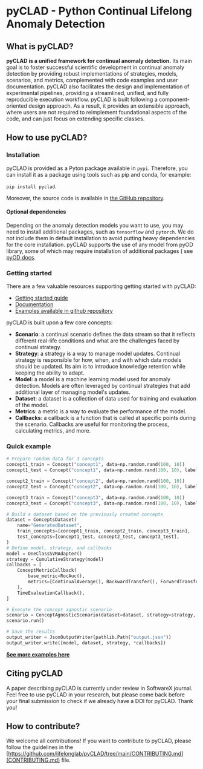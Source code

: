 # pyCLAD - Python Continual Lifelong Anomaly Detection

## What is pyCLAD?

**pyCLAD is a unified framework for continual anomaly detection.**
Its main goal is to foster successful scientific development in continual anomaly detection by
providing robust implementations of strategies, models, scenarios, and metrics, complemented with code examples and user
documentation.
pyCLAD also facilitates the design and implementation of experimental pipelines, providing a streamlined, unified, and
fully reproducible execution workflow.
pyCLAD is built following a component-oriented design approach. As a result, it provides an extensible approach, where
users are not required to reimplement foundational aspects of the code, and can just focus on extending specific
classes.

## How to use pyCLAD?

### Installation

pyCLAD is provided as a Pyton package available in `pypi`. Therefore, you can install it as a package using tools such
as pip and conda, for example:

`pip install pyclad`.

Moreover, the source code is available in [the GitHub repository](https://github.com/lifelonglab/pyCLAD).

#### Optional dependencies

Depending on the anomaly detection models you want to use, you may need to install additional packages,
such as `tensorflow` and `pytorch`.
We do not include them in default installation to avoid putting heavy dependencies for the core installation.
pyCLAD supports the use of any model from pyOD library, some of which may require installation of additional packages (
see [pyOD docs](https://pyod.readthedocs.io/en/latest/).

### Getting started

There are a few valuable resources supporting getting started with pyCLAD:

- [Getting started guide](https://pyclad.readthedocs.io/en/latest/)
- [Documentation](https://pyclad.readthedocs.io/en/latest/)
- [Examples available in github repository](https://github.com/lifelonglab/pyCLAD/tree/main/examples)

pyCLAD is built upon a few core concepts:

- **Scenario**: a continual scenario defines the data stream so that it reflects different real-life conditions and what
  are
  the challenges faced by continual strategy.
- **Strategy**: a strategy is a way to manage model updates. Continual strategy is responsible for how, when, and with
  which
  data models should be updated. Its aim is to introduce knowledge retention while keeping the ability to adapt.
- **Model**: a model is a machine learning model used for anomaly detection. Models are often leveraged by continual
  strategies that add additional layer of managing model's updates.
- **Dataset**: a dataset is a collection of data used for training and evaluation of the model.
- **Metrics**: a metric is a way to evaluate the performance of the model.
- **Callbacks**: a callback is a function that is called at specific points during the scenario. Callbacks are
  useful for monitoring the process, calculating metrics, and more.

### Quick example

```python
# Prepare random data for 3 concepts
concept1_train = Concept("concept1", data=np.random.rand(100, 10))
concept1_test = Concept("concept1", data=np.random.rand(100, 10), labels=np.random.randint(0, 2, 100))

concept2_train = Concept("concept2", data=np.random.rand(100, 10))
concept2_test = Concept("concept2", data=np.random.rand(100, 10), labels=np.random.randint(0, 2, 100))

concept3_train = Concept("concept3", data=np.random.rand(100, 10))
concept3_test = Concept("concept3", data=np.random.rand(100, 10), labels=np.random.randint(0, 2, 100))

# Build a dataset based on the previously created concepts
dataset = ConceptsDataset(
    name="GeneratedDataset",
    train_concepts=[concept1_train, concept2_train, concept3_train],
    test_concepts=[concept1_test, concept2_test, concept3_test],
)
# Define model, strategy, and callbacks
model = OneClassSVMAdapter()
strategy = CumulativeStrategy(model)
callbacks = [
    ConceptMetricCallback(
        base_metric=RocAuc(),
        metrics=[ContinualAverage(), BackwardTransfer(), ForwardTransfer()],
    ),
    TimeEvaluationCallback(),
]

# Execute the concept agnostic scenario
scenario = ConceptAgnosticScenario(dataset=dataset, strategy=strategy, callbacks=callbacks)
scenario.run()

# Save the results
output_writer = JsonOutputWriter(pathlib.Path("output.json"))
output_writer.write([model, dataset, strategy, *callbacks])
```

**[See more examples here](https://github.com/lifelonglab/pyCLAD/tree/main/examples)**

## Citing pyCLAD

A paper describing pyCLAD is currently under review in SoftwareX journal. Feel free to use pyCLAD in your research, but
please come back before your final submission to check if we already have a DOI for pyCLAD. Thank you!

## How to contribute?

We welcome all contributions! If you want to contribute to pyCLAD, please follow the guidelines in
the [https://github.com/lifelonglab/pyCLAD/tree/main/CONTRIBUTING.md](CONTRIBUTING.md) file.